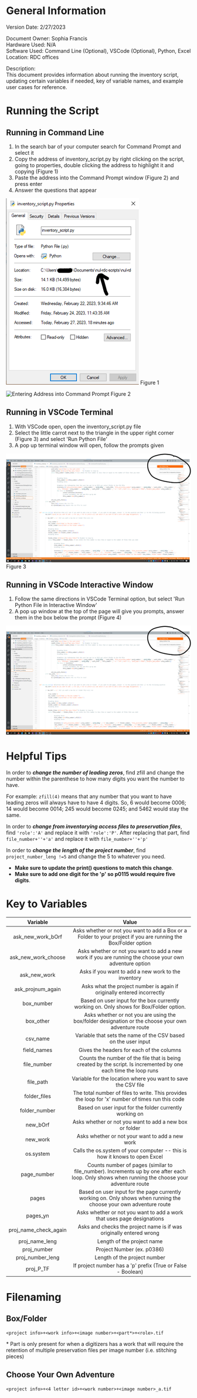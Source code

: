 # General Information
Version Date: 2/27/2023

Document Owner: Sophia Francis <br>
Hardware Used: N/A <br>
Software Used: Command Line (Optional), VSCode (Optional), Python, Excel <br>
Location: RDC offices <br>

Description:<br>
This document provides information about running the inventory script, updating certain variables if needed, key of variable names, and example user cases for reference.


# Running the Script
## Running in Command Line
 1. In the search bar of your computer search for Command Prompt and select it
 2. Copy the address of inventory_script.py by right clicking on the script, going to properties, double clicking the address to highlight it and copying (Figure 1)
 3. Paste the address into the Command Prompt window (Figure 2) and press enter
 4. Answer the questions that appear

 ![Finding Python Address](docs\images\FindingAddressPythonFile.png)
    Figure 1
    
 ![Entering Address into Command Prompt](docs\imagesCommandPromptPaste.png)
    Figure 2

## Running in VSCode Terminal
1. With VSCode open, open the inventory_script.py file
2. Select the little carrot next to the triangle in the upper right corner (Figure 3) and select 'Run Python File'
3. A pop up terminal window will open, follow the prompts given

![Running python file in VSCode Terminal](docs\images\RunTerminalInVSCode.png)
    Figure 3

## Running in VSCode Interactive Window
1. Follow the same directions in VSCode Terminal option, but select 'Run Python File in Interactive Window' 
2. A pop up window at the top of the page will give you prompts, answer them in the box below the prompt (Figure 4)

![Running python file in VSCode Interactive Window](docs\images\RunTerminalInVSCode.png)

# Helpful Tips
In order to **_change the number of leading zeros_**, find zfill and change the number within the parenthese to how many digits you want the number to have. 

For example:
```zfill(4)``` means that any number that you want to have leading zeros will always have to have 4 digits. So, 6 would become 0006; 14 would become 0014; 245 would become 0245; and 5462 would stay the same.


In order to **_change from inventorying access files to preservation files_**, find ```'role':'A'``` and replace it with ```'role':'P'```. After replacing that part, find ```file_number+''+'a'``` and replace it with ```file_number+''+'p'```

In order to **_change the length of the project number_**, find ```project_number_leng !=5``` and change the 5 to whatever you need. 
* **Make sure to update the print() questions to match this change**. <br>
* **Make sure to add one digit for the 'p' so p0115 would require five digits**.
# Key to Variables


|Variable|Value|
|:--:|:--:|
|ask_new_work_bOrf|Asks whether or not you want to add a Box or a Folder to your project if you are running the Box/Folder option|
|ask_new_work_choose|Asks whether or not you want to add a new work if you are running the choose your own adventure option| 
|ask_new_work|Asks if you want to add a new work to the inventory|
|ask_projnum_again|Asks what the project number is again if originally entered incorrectly|
|box_number|Based on user input for the box currently working on. Only shows for Box/Folder option.
|box_other|Asks whether or not you are using the box/folder designation or the choose your own adventure route|
|csv_name|Variable that sets the name of the CSV based on the user input|
|field_names|Gives the headers for each of the columns|
|file_number|Counts the number of the file that is being created by the script. Is incremented by one each time the loop runs|
|file_path|Variable for the location where you want to save the CSV file|
|folder_files|The total number of files to write. This provides the loop for 'x' number of times run this code|
|folder_number|Based on user input for the folder currently working on|
|new_bOrf|Asks whether or not you want to add a new box or folder|
|new_work|Asks whether or not your want to add a new work|
|os.system|Calls the os.system of your computer -- this is how it knows to open Excel|
|page_number|Counts number of pages (similar to file_number). Increments up by one after each loop. Only shows when running the choose your adventure route|
|pages|Based on user input for the page currently working on. Only shows when running the choose your own adventure route|
|pages_yn|Asks whether or not you want to add a work that uses page designations|
|proj_name_check_again|Asks and checks the project name is if was originally entered wrong|
|proj_name_leng|Length of the project name|
|proj_number|Project Number (ex. p0386)|
|proj_number_leng|Length of the project number|
|proj_P_TF|If project number has a 'p' prefix (True or False - Boolean)



# Filenaming
## Box/Folder
```
<project info>+<work info>+<image number>+<part*>+<role>.tif
```
\* Part is only present for when a digitizers has a work that will require the retention of multiple preservation files per image number (i.e. stitching pieces)

## Choose Your Own Adventure
```
<project info>+<4 letter id>+<work number>+<image number>_a.tif
```

